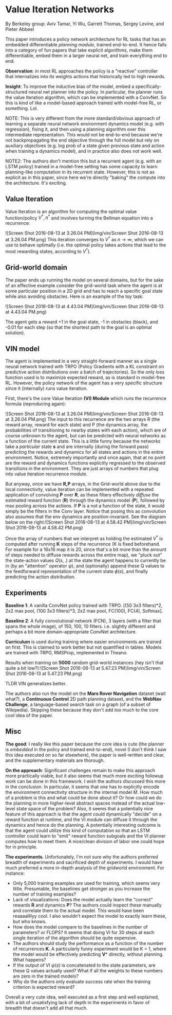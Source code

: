 # Value Iteration Networks

By Berkeley group: Aviv Tamar, Yi Wu, Garrett Thomas, Sergey Levine, and Pieter Abbeel

This paper introduces a policy network architecture for RL tasks that has an embedded differentiable *planning module*, trained end-to-end. It hence falls into a category of fun papers that take explicit algorithms, make them differentiable, embed them in a larger neural net, and train everything end to end.

**Observation**: in most RL approaches the policy is a "reactive" controller that internalizes into its weights actions that historically led to high rewards.

**Insight**: To improve the inductive bias of the model, embed a specifically-structured neural net planner into the policy. In particular, the planner runs the value Iteration algorithm, which can be implemented with a ConvNet. So this is kind of like a model-based approach trained with model-free RL, or something. Lol.

NOTE: This is very different from the more standard/obvious approach of learning a separate neural network environment dynamics model (e.g. with regression), fixing it, and then using a planning algorithm over this intermediate representation. This would not be end-to-end because we're not backpropagating the end objective through the full model but rely on auxiliary objectives (e.g. log prob of a state given previous state and action when training a dynamics model), and in practice also does not work well.

NOTE2: The authors don't mention this but a recurrent agent (e.g. with an LSTM policy) trained in a model-free setting has some capacity to learn planning-like computation in its recurrent state. However, this is not as explicit as in this paper, since here we're directly "baking" the compute into the architecture. It's exciting.



## Value Iteration

Value Iteration is an algorithm for computing the optimal value function/policy $V^*, \pi^*$ and involves turning the Bellman equation into a recurrence:

![Screen Shot 2016-08-13 at 3.26.04 PM](img/vin/Screen Shot 2016-08-13 at 3.26.04 PM.png)
This iteration converges to $V^*$ as $n \rightarrow \infty$, which we can use to behave optimally (i.e. the optimal policy takes actions that lead to the most rewarding states, according to $V^*$). 



## Grid-world domain

The paper ends up running the model on several domains, but for the sake of an effective example consider the grid-world task where the agent is at some particular position in a 2D grid and has to reach a specific goal state while also avoiding obstacles. Here is an example of the toy task:

 ![Screen Shot 2016-08-13 at 4.43.04 PM](img/vin/Screen Shot 2016-08-13 at 4.43.04 PM.png)

The agent gets a reward +1 in the goal state, -1 in obstacles (black), and -0.01 for each step (so that the shortest path to the goal is an optimal solution).



## VIN model

The agent is implemented in a very straight-forward manner as a single neural network trained with TRPO (Policy Gradients with a KL constraint on predictive action distributions over a batch of trajectories). So the only loss function used is to maximize expected reward, as is standard in model-free RL. However, the policy network of the agent has a very specific structure since it (internally) runs value iteration.

First, there's the core Value Iteration **(VI) Module** which runs the recurrence formula (reproducing again):

![Screen Shot 2016-08-13 at 3.26.04 PM](img/vin/Screen Shot 2016-08-13 at 3.26.04 PM.png)
The input to this recurrence are the two arrays R (the reward array, reward for each state) and P (the dynamics array, the probabilities of transitioning to nearby states with each action), which are of course unknown to the agent, but can be predicted with neural networks as a function of the current state. This is a little funny because the networks take a _particular_ state **s** and are internally (during the forward pass) predicting the rewards and dynamics for all states and actions in the entire environment. Notice, extremely importantly and once again, that at no point are the reward and dynamics functions explicitly regressed to the observed transitions in the environment. They are just arrays of numbers that plug into value iteration recurrence module.

But anyway, once we have **R,P** arrays, in the Grid-world above due to the local connectivity, value iteration can be implemented with a repeated application of convolving **P** over **R**, as these filters effectively *diffuse* the estimated reward function (**R**) through the dynamics model (**P**), followed by max pooling across the actions. If **P** is a not a function of the state, it would simply be the filters in the Conv layer. Notice that posing this as convolution also assumes that the env dynamics are position-invariant. See the diagram below on the right:![Screen Shot 2016-08-13 at 4.58.42 PM](img/vin/Screen Shot 2016-08-13 at 4.58.42 PM.png)

Once the array of numbers that we interpret as holding the estimated $V^*$ is computed after running **K** steps of the recurrence (K is fixed beforehand. For example for a 16x16 map it is 20, since that's a bit more than the amount of steps needed to diffuse rewards across the entire map), we "pluck out" the state-action values $Q(s,.)$ at the state the agent happens to currently be in (by an "attention" operator $\psi$), and (optionally) append these Q values to the feedforward representation of the current state $\phi(s)$, and finally predicting the action distribution.



## Experiments

**Baseline 1**: A vanilla ConvNet policy trained with TRPO. [(50 3x3 filters)\*2, 2x2 max pool, (100 3x3 filters)\*3, 2x2 max pool, FC(100), FC(4), Softmax].

**Baseline 2**: A fully convolutional network (FCN), 3 layers (with a filter that spans the whole image), of 150, 100, 10 filters. i.e. slightly different and perhaps a bit more domain-appropriate ConvNet architecture.

**Curriculum** is used during training where easier environments are trained on first. This is claimed to work better but not quantified in tables. Models are trained with TRPO, RMSProp, implemented in Theano.

Results when training on **5000** random grid-world instances (hey isn't that quite a bit low?):![Screen Shot 2016-08-13 at 5.47.23 PM](img/vin/Screen Shot 2016-08-13 at 5.47.23 PM.png)

TLDR VIN generalizes better.

The authors also run the model on the **Mars Rover Navigation** dataset (wait what?), a **Continuous Control** 2D path planning dataset, and the **WebNav Challenge**, a language-based search task on a graph (of a subset of Wikipedia). Skipping these because they don't add _too_ much to the core cool idea of the paper.

## Misc

**The good**: I really like this paper because the core idea is cute (the planner is *embedded* in the policy and trained end-to-end), novel (I don't think I saw this idea executed on so far elsewhere), the paper is well-written and clear, and the supplementary materials are thorough.

**On the approach**: Significant challenges remain to make this approach more practically viable, but it also seems that much more exciting followup work can be done in this framework. I wish the authors discussed this more in the conclusion. In particular, it seems that one has to explicitly encode the environment connectivity structure in the internal model $\bar{M}$. How much of a problem is this and what could be done about it? Or how could we do the planning in more higher-level abstract spaces instead of the actual low-level state space of the problem? Also, it seems that a potentially nice feature of this approach is that the agent could dynamically "decide" on a reward function at runtime, and the VI module can diffuse it through the dynamics and hence do the planning.  A potentially interesting outcome is that the agent could utilize this kind of computation so that  an LSTM controller could learn to "emit" reward function subgoals and the VI planner computes how to meet them. A nice/clean division of labor one could hope for in principle.

**The experiments**. Unfortunately, I'm not sure why the authors preferred breadth of experiments and sacrificed depth of experiments. I would have much preferred a more in-depth analysis of the gridworld environment. For instance:

- Only 5,000 training examples are used for training, which seems very little. Presumable, the baselines get stronger as you increase the number of training examples?
- Lack of visualizations: Does the model actually learn the "correct" rewards **R** and dynamics **P**? The authors could inspect these manually and correlate them to the actual model. This would have been reaaaallllyy cool. I also wouldn't expect the model to exactly learn these, but who knows.
- How does the model compare to the baselines in the number of parameters? or FLOPS? It seems that doing VI for 30 steps at each single iteration of the algorithm should be quite expensive.
- The authors should study the performance as a function of the number of recurrences **K**. A particularly funny experiment would be K = 1, where the model would be effectively predicting **V*** directly, without planning. What happens?
- If the output of VI $\psi(s)$ is concatenated to the state parameters, are these Q values actually used? What if all the weights to these numbers are zero in the trained models?
- Why do the authors only evaluate success rate when the training criterion is expected reward?



Overall a very cute idea, well executed as a first step and well explained, with a bit of unsatisfying lack of depth in the experiments in favor of breadth that doesn't add all that much.